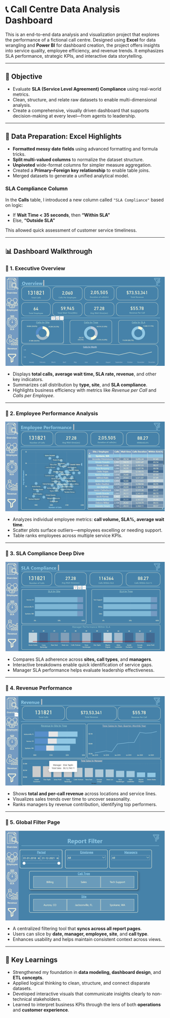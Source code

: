 
# 📞 Call Centre Data Analysis Dashboard

This is an end-to-end data analysis and visualization project that explores the performance of a fictional call centre. Designed using **Excel** for data wrangling and **Power BI** for dashboard creation, the project offers insights into service quality, employee efficiency, and revenue trends. It emphasizes SLA performance, strategic KPIs, and interactive data storytelling.

---

## 🧠 Objective

- Evaluate **SLA (Service Level Agreement) Compliance** using real-world metrics.
- Clean, structure, and relate raw datasets to enable multi-dimensional analysis.
- Create a comprehensive, visually driven dashboard that supports decision-making at every level—from agents to leadership.

---

## 🧹 Data Preparation: Excel Highlights

- **Formatted messy date fields** using advanced formatting and formula tricks.
- **Split multi-valued columns** to normalize the dataset structure.
- **Unpivoted** wide-format columns for simpler measure aggregation.
- Created a **Primary–Foreign key relationship** to enable table joins.
- Merged datasets to generate a unified analytical model.

### SLA Compliance Column
In the **Calls** table, I introduced a new column called `"SLA Compliance"` based on logic:
- If **Wait Time < 35 seconds**, then **“Within SLA”**
- Else, **“Outside SLA”**

This allowed quick assessment of customer service timeliness.

---

## 📊 Dashboard Walkthrough

### 🔹 1. **Executive Overview**
![Overview Dashboard](images/Overview.png)

- Displays **total calls, average wait time, SLA rate, revenue**, and other key indicators.
- Summarizes call distribution by **type, site**, and **SLA compliance**.
- Highlights business efficiency with metrics like *Revenue per Call* and *Calls per Employee*.

---

### 🔹 2. **Employee Performance Analysis**
![Employee Performance](images/Employee.png)

- Analyzes individual employee metrics: **call volume, SLA%, average wait time**.
- Scatter plots surface outliers—employees excelling or needing support.
- Table ranks employees across multiple service KPIs.

---

### 🔹 3. **SLA Compliance Deep Dive**
![SLA Compliance](images/SLA.png)

- Compares SLA adherence across **sites, call types**, and **managers**.
- Interactive breakdowns enable quick identification of service gaps.
- Manager SLA performance helps evaluate leadership effectiveness.

---

### 🔹 4. **Revenue Performance**
![Revenue Performance](images/Revenue.png)


- Shows **total and per-call revenue** across locations and service lines.
- Visualizes sales trends over time to uncover seasonality.
- Ranks managers by revenue contribution, identifying top performers.

---

### 🔹 5. **Global Filter Page**
![Filter Panel](images/Filter.png)

- A centralized filtering tool that **syncs across all report pages**.
- Users can slice by **date, manager, employee, site**, and **call type**.
- Enhances usability and helps maintain consistent context across views.

---

## 🧭 Key Learnings

- Strengthened my foundation in **data modeling, dashboard design**, and **ETL concepts**.
- Applied logical thinking to clean, structure, and connect disparate datasets.
- Developed interactive visuals that communicate insights clearly to non-technical stakeholders.
- Learned to interpret business KPIs through the lens of both **operations** and **customer experience**.

